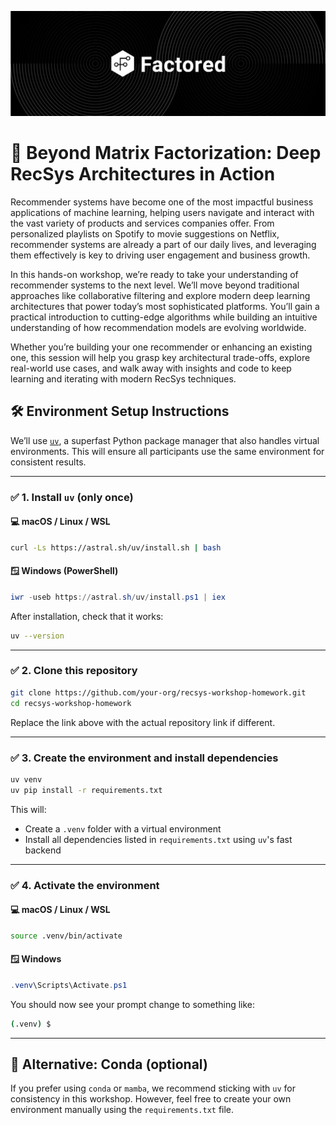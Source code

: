 ![Factored Banner](images/Factored_Logo_Profile_Asset_Cover-.png)

# 🚀 **Beyond Matrix Factorization: Deep RecSys Architectures in Action**

Recommender systems have become one of the most impactful business applications of machine learning, helping users navigate and interact with the vast variety of products and services companies offer. From personalized playlists on Spotify to movie suggestions on Netflix, recommender systems are already a part of our daily lives, and leveraging them effectively is key to driving user engagement and business growth.

In this hands-on workshop, we’re ready to take your understanding of recommender systems to the next level. We’ll move beyond traditional approaches like collaborative filtering and explore modern deep learning architectures that power today’s most sophisticated platforms. You’ll gain a practical introduction to cutting-edge algorithms while building an intuitive understanding of how recommendation models are evolving worldwide.

Whether you’re building your one recommender or enhancing an existing one, this session will help you grasp key architectural trade-offs, explore real-world use cases, and walk away with insights and code to keep learning and iterating with modern RecSys techniques.

## 🛠️ Environment Setup Instructions

We’ll use [`uv`](https://github.com/astral-sh/uv), a superfast Python package manager that also handles virtual environments. This will ensure all participants use the same environment for consistent results.

---

### ✅ 1. Install `uv` (only once)

#### 💻 macOS / Linux / WSL
```bash
curl -Ls https://astral.sh/uv/install.sh | bash
```

#### 🪟 Windows (PowerShell)
```powershell
iwr -useb https://astral.sh/uv/install.ps1 | iex
```

After installation, check that it works:
```bash
uv --version
```

---

### ✅ 2. Clone this repository
```bash
git clone https://github.com/your-org/recsys-workshop-homework.git
cd recsys-workshop-homework
```

Replace the link above with the actual repository link if different.

---

### ✅ 3. Create the environment and install dependencies
```bash
uv venv
uv pip install -r requirements.txt
```

This will:
- Create a `.venv` folder with a virtual environment
- Install all dependencies listed in `requirements.txt` using `uv`'s fast backend

---

### ✅ 4. Activate the environment

#### 💻 macOS / Linux / WSL
```bash
source .venv/bin/activate
```

#### 🪟 Windows
```powershell
.venv\Scripts\Activate.ps1
```

You should now see your prompt change to something like:
```bash
(.venv) $
```

---

## 📝 Alternative: Conda (optional)

If you prefer using `conda` or `mamba`, we recommend sticking with `uv` for consistency in this workshop. However, feel free to create your own environment manually using the `requirements.txt` file.